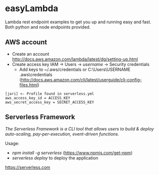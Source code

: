 # easyLambda

Lambda rest endpoint examples to get you up and running easy and fast. Both python and node endpoints provided.

## AWS account

- Create an account http://docs.aws.amazon.com/lambda/latest/dg/setting-up.html
- Create access key IAM -> Users -> *username* -> Security credentials
    - Add keys to ~/.aws/credentials or C:\Users\USERNAME \.aws\credentials (http://docs.aws.amazon.com/cli/latest/userguide/cli-config-files.html)


```
[jari] <- Profile found in serverless.yml
aws_access_key_id = ACCESS_KEY
aws_secret_access_key = SECRET_ACCESS_KEY
```

## Serverless Framework

*The Serverless Framework is a CLI tool that allows users to build & deploy auto-scaling, pay-per-execution, event-driven functions.*

Usage:
- *npm install -g serverless* (https://www.npmjs.com/get-npm)
- *serverless deploy* to deploy the application

https://serverless.com
